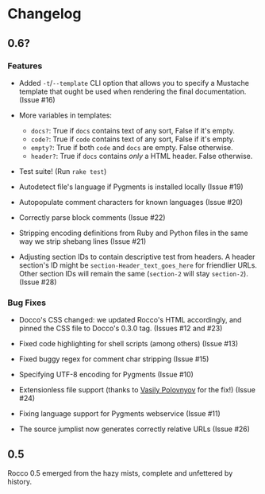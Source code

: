 Changelog
=========

0.6?
----

### Features ###

*	Added `-t`/`--template` CLI option that allows you to specify a Mustache
	template that ought be used when rendering the final documentation.
	(Issue #16)

*	More variables in templates:
	*   `docs?`:    True if `docs` contains text of any sort, False if it's empty.
	*   `code?`:    True if `code` contains text of any sort, False if it's empty.
	*   `empty?`:   True if both `code` and `docs` are empty.  False otherwise.
	*   `header?`:  True if `docs` contains _only_ a HTML header.  False otherwise.

*	Test suite!  (Run `rake test`)

*	Autodetect file's language if Pygments is installed locally (Issue #19)

*	Autopopulate comment characters for known languages (Issue #20)

*	Correctly parse block comments (Issue #22)

*   Stripping encoding definitions from Ruby and Python files in the same
	way we strip shebang lines (Issue #21)

*   Adjusting section IDs to contain descriptive test from headers.  A header
	section's ID might be `section-Header_text_goes_here` for friendlier URLs.
	Other section IDs will remain the same (`section-2` will stay
	`section-2`). (Issue #28)

### Bug Fixes ###

*	Docco's CSS changed: we updated Rocco's HTML accordingly, and pinned
	the CSS file to Docco's 0.3.0 tag.  (Issues #12 and #23)

*	Fixed code highlighting for shell scripts (among others) (Issue #13)

*	Fixed buggy regex for comment char stripping (Issue #15)

*   Specifying UTF-8 encoding for Pygments (Issue #10)

*	Extensionless file support (thanks to [Vasily Polovnyov][vast] for the
	fix!) (Issue #24)

*	Fixing language support for Pygments webservice (Issue #11)

*	The source jumplist now generates correctly relative URLs (Issue #26)

[vast]: https://github.com/vast

0.5
---

Rocco 0.5 emerged from the hazy mists, complete and unfettered by history.
